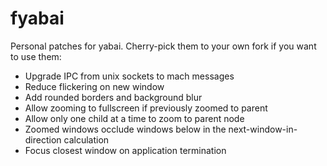 # fyabai

Personal patches for yabai. Cherry-pick them to your own fork if you want to use them:

- Upgrade IPC from unix sockets to mach messages
- Reduce flickering on new window
- Add rounded borders and background blur
- Allow zooming to fullscreen if previously zoomed to parent
- Allow only one child at a time to zoom to parent node
- Zoomed windows occlude windows below in the next-window-in-direction calculation
- Focus closest window on application termination

